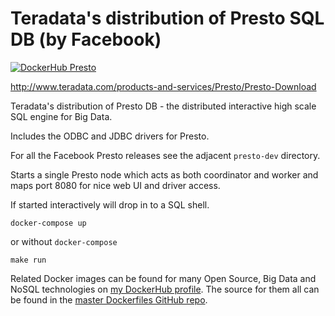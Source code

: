 # Teradata's distribution of Presto SQL DB (by Facebook)

[![DockerHub Presto](https://img.shields.io/badge/DockerHub-buildscale%2Fpresto-blue)](https://hub.docker.com/repository/docker/buildscale/presto)

http://www.teradata.com/products-and-services/Presto/Presto-Download

Teradata's distribution of Presto DB - the distributed interactive high scale SQL engine for Big Data.

Includes the ODBC and JDBC drivers for Presto.

For all the Facebook Presto releases see the adjacent `presto-dev` directory.

Starts a single Presto node which acts as both coordinator and worker and maps port 8080 for nice web UI and driver access.

If started interactively will drop in to a SQL shell.

```
docker-compose up
```

or without `docker-compose`

```
make run
```

Related Docker images can be found for many Open Source, Big Data and NoSQL technologies on [my DockerHub profile](https://hub.docker.com/r/buildscale). The source for them all can be found in the [master Dockerfiles GitHub repo](https://github.com/BuildScale/Dockerfiles/).
